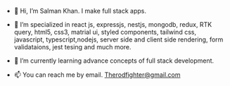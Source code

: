 - 👋 Hi, I’m Salman Khan. I make full stack apps.
- 👀 I’m specialized in react js, expressjs, nestjs, mongodb, redux, RTK query, html5, css3, matrial ui, styled components, tailwind css, javascript, typescript,nodejs, server side and client side rendering, form validataions, jest tesing and much more. 
- 🌱 I’m currently learning advance concepts of full stack development. 

- 📫 You can reach me by email. Therodfighter@gmail.com

<!---
salman3001/salman3001 is a ✨ special ✨ repository because its `README.md` (this file) appears on your GitHub profile.
You can click the Preview link to take a look at your changes.
--->
